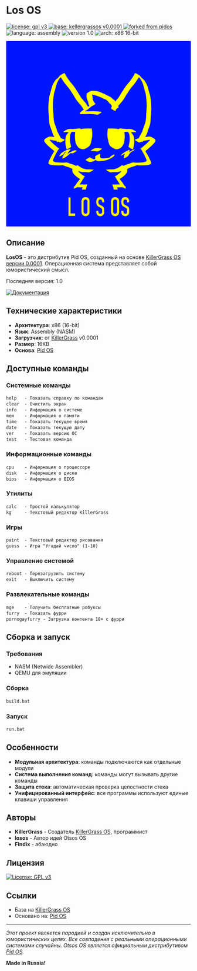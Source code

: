 # Los OS
<a href="https://github.com/insert42/PidorOS/blob/main/LICENSE">
  <img src="https://img.shields.io/badge/license-GPLv3-blue.svg" alt="license: gpl v3">
</a>
<a href="https://github.com/UbicaTravy/KillerGrassOS/releases/tag/v0.0001">
  <img src="https://img.shields.io/badge/base-FecalOS%20v0.0001-orange.svg" alt="base: kellergrassos v0.0001">
</a>
<a href="https://github.com/insert42/PidorOS">
  <img src="https://img.shields.io/badge/forked%20from-PidOS-9cf.svg" alt="forked from pidos">
</a>
<img src="https://img.shields.io/badge/language-Assembly-yellow.svg" alt="language: assembly">
<img src="https://img.shields.io/badge/version-1.0-brightgreen.svg" alt="version 1.0">
<img src="https://img.shields.io/badge/arch-x86%2016--bit-blueviolet.svg" alt="arch: x86 16-bit">

<p align="center">
  <img src="img/logo.png" alt="OtsosOS Logo" />
</p>

## Описание

**LosOS** - это дистрибутив Pid OS, созданный на основе [KillerGrass OS версии 0.0001](https://github.com/UbicaTravy/KillerGrassOS/releases/tag/v0.0001). Операционная система представляет собой юмористический смысл.

Последняя версия: 1.0

[![Документация](https://img.shields.io/badge/-Документация-informational?style=for-the-badge&logo=readthedocs&logoColor=white&color=2A5CAA)](DOCUMENTATION.md)

## Технические характеристики

- **Архитектура**: x86 (16-bit)
- **Язык**: Assembly (NASM)
- **Загрузчик**: от [KillerGrass](https://github.com/UbicaTravy/KillerGrassOS) v0.0001
- **Размер**: 16KB
- **Основа**: [Pid OS](https://github.com/Insert42/PidOS)

## Доступные команды

### Системные команды
```
help   - Показать справку по командам
clear  - Очистить экран
info   - Информация о системе
mem    - Информация о памяти
time   - Показать текущее время
date   - Показать текущую дату
ver    - Показать версию ОС
test   - Тестовая команда
```

### Информационные команды
```
cpu    - Информация о процессоре
disk   - Информация о диске
bios   - Информация о BIOS
```

### Утилиты
```
calc   - Простой калькулятор
kg     - Текстовый редактор KillerGrass
```

### Игры
```
paint  - Текстовый редактор рисования
guess  - Игра "Угадай число" (1-10)
```

### Управление системой
```
reboot - Перезагрузить систему
exit   - Выключить систему
```

### Развлекательные команды
```
mge    - Получить бесплатные робуксы
furry  - Показать фурри
pornogayfurry - Загрузка контента 18+ с фурри
```

## Сборка и запуск

### Требования
- NASM (Netwide Assembler)
- QEMU для эмуляции

### Сборка
```bash
build.bat
```

### Запуск
```bash
run.bat
```

## Особенности

- **Модульная архитектура**: команды подключаются как отдельные модули
- **Система выполнения команд**: команды могут вызывать другие команды
- **Защита стека**: автоматическая проверка целостности стека
- **Унифицированный интерфейс**: все программы используют единые клавиши управления

## Авторы

- **KillerGrass** - Создатель [KillerGrass OS](https://github.com/UbicaTravy/KillerGrassOS), программист
- **losos** - Автор идей Otsos OS
- **Findix** - абаюдно

## Лицензия

[![License: GPL v3](https://img.shields.io/badge/License-GPLv3-blue.svg)](LICENSE)

## Ссылки

- База на [KillerGrass OS](https://github.com/UbicaTravy/KillerGrassOS)
- Основано на: [Pid OS](https://github.com/Insert42/PidOS)

---

*Этот проект является пародией и создан исключительно в юмористических целях. Все совпадения с реальными операционными системами случайны. Otsos OS является официальным дистрибутивом [Pid OS](https://github.com/Insert42/PidorOS).*

**Made in Russia!**
